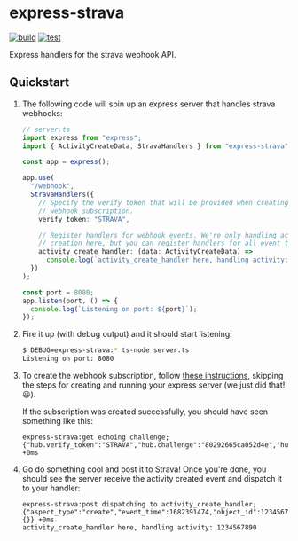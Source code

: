 # express-strava

[![build](https://github.com/markbradley27/express-strava/workflows/build/badge.svg)](https://github.com/markbradley27/express-strava/actions/workflows/build.yaml)
[![test](https://github.com/markbradley27/express-strava/workflows/test/badge.svg)](https://github.com/markbradley27/express-strava/actions/workflows/test.yaml)

Express handlers for the strava webhook API.

## Quickstart

1. The following code will spin up an express server that handles strava webhooks:

   ```typescript
   // server.ts
   import express from "express";
   import { ActivityCreateData, StravaHandlers } from "express-strava";

   const app = express();

   app.use(
     "/webhook",
     StravaHandlers({
       // Specify the verify token that will be provided when creating the
       // webhook subscription.
       verify_token: "STRAVA",

       // Register handlers for webhook events. We're only handling activity
       // creation here, but you can register handlers for all event types.
       activity_create_handler: (data: ActivityCreateData) =>
         console.log(`activity_create_handler here, handling activity: ${data.object_id}`),
     })
   );

   const port = 8080;
   app.listen(port, () => {
     console.log(`Listening on port: ${port}`);
   });
   ```

1. Fire it up (with debug output) and it should start listening:

   ```bash
   $ DEBUG=express-strava:* ts-node server.ts
   Listening on port: 8080
   ```

1. To create the webhook subscription, follow [these
   instructions](https://developers.strava.com/docs/webhookexample/), skipping
   the steps for creating and running your express server (we just did that!
   😃).

   If the subscription was created successfully, you should have seen something
   like this:

   ```
   express-strava:get echoing challenge; {"hub.verify_token":"STRAVA","hub.challenge":"80292665ca052d4e","hub.mode":"subscribe"} +0ms
   ```

1. Go do something cool and post it to Strava! Once you're done, you should see
   the server receive the activity created event and dispatch it to your
   handler:

   ```
   express-strava:post dispatching to activity_create_handler; {"aspect_type":"create","event_time":1682391474,"object_id":1234567890,"object_type":"activity","owner_id":2222222,"subscription_id":333333,"updates":{}} +0ms
   activity_create_handler here, handling activity: 1234567890
   ```
